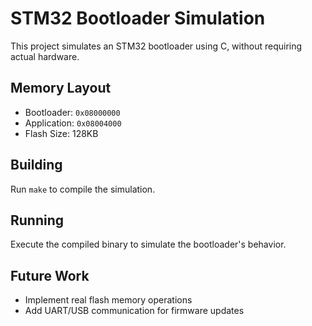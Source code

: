 # STM32 Bootloader Simulation

This project simulates an STM32 bootloader using C, without requiring actual hardware.

## Memory Layout

- Bootloader: `0x08000000`
- Application: `0x08004000`
- Flash Size: 128KB

## Building

Run `make` to compile the simulation.

## Running

Execute the compiled binary to simulate the bootloader's behavior.

## Future Work

- Implement real flash memory operations
- Add UART/USB communication for firmware updates
